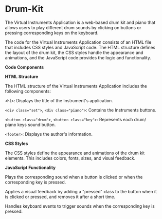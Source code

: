 # Drum-Kit
The Virtual Instruments Application is a web-based drum kit and piano that allows users to play different drum sounds by clicking on buttons or pressing corresponding keys on the keyboard.

The code for the Virtual Instruments Application consists of an HTML file that includes CSS styles and JavaScript code. The HTML structure defines the layout of the drum kit, the CSS styles handle the appearance and animations, and the JavaScript code provides the logic and functionality.

**Code Components**

**HTML Structure**

The HTML structure of the Virtual Instruments Application includes the following components:

`<h1>`: Displays the title of the Instrument's application.

`<div class="set">`, `<div class="piano">`: Contains the Instruments buttons.

`<button class="drum">`, `<button class="key">`: Represents each drum/ piano keys sound button.

`<footer>`: Displays the author's information.

**CSS Styles**

The CSS styles define the appearance and animations of the drum kit elements. This includes colors, fonts, sizes, and visual feedback.

**JavaScript Functionality**

Plays the corresponding sound when a button is clicked or when the corresponding key is pressed.

Applies a visual feedback by adding a "pressed" class to the button when it is clicked or pressed, and removes it after a short time.

Handles keyboard events to trigger sounds when the corresponding key is pressed.
